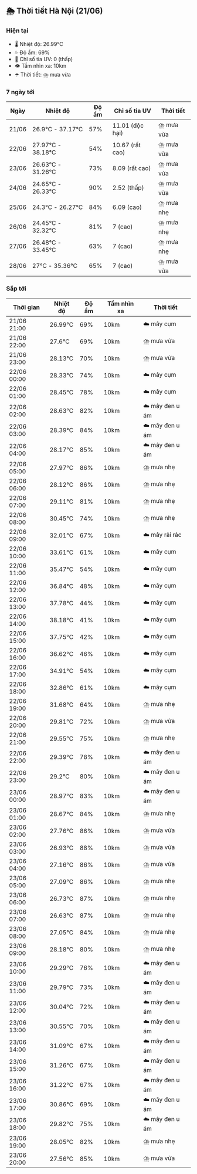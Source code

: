 ## 🌦️ Thời tiết Hà Nội (21/06)

### Hiện tại

- 🌡️ Nhiệt độ: 26.99℃
- 💦 Độ ẩm: 69%
- 🌟 Chỉ số tia UV: 0 (thấp)
- 👁️ Tầm nhìn xa: 10km
- ☂️ Thời tiết: ⛈️ mưa vừa

### 7 ngày tới

| Ngày | Nhiệt độ | Độ ẩm | Chỉ số tia UV | Thời tiết |
| --- | --- | --- | --- | --- |
| 21/06 | 26.9℃ - 37.17℃ | 57% | 11.01 (độc hại) | ⛈️ mưa vừa |
| 22/06 | 27.97℃ - 38.18℃ | 54% | 10.67 (rất cao) | ⛈️ mưa vừa |
| 23/06 | 26.63℃ - 31.26℃ | 73% | 8.09 (rất cao) | ⛈️ mưa vừa |
| 24/06 | 24.65℃ - 26.33℃ | 90% | 2.52 (thấp) | ⛈️ mưa vừa |
| 25/06 | 24.3℃ - 26.27℃ | 84% | 6.09 (cao) | ⛈️ mưa nhẹ |
| 26/06 | 24.45℃ - 32.32℃ | 81% | 7 (cao) | ⛈️ mưa nhẹ |
| 27/06 | 26.48℃ - 33.45℃ | 63% | 7 (cao) | ⛈️ mưa nhẹ |
| 28/06 | 27℃ - 35.36℃ | 65% | 7 (cao) | ⛈️ mưa vừa |

### Sắp tới

| Thời gian | Nhiệt độ | Độ ẩm | Tầm nhìn xa | Thời tiết |
| --- | --- | --- | --- | --- |
| 21/06 21:00 | 26.99℃ | 69% | 10km | ☁️ mây cụm |
| 21/06 22:00 | 27.6℃ | 69% | 10km | ⛈️ mưa vừa |
| 21/06 23:00 | 28.13℃ | 70% | 10km | ⛈️ mưa vừa |
| 22/06 00:00 | 28.33℃ | 74% | 10km | ☁️ mây cụm |
| 22/06 01:00 | 28.45℃ | 78% | 10km | ☁️ mây cụm |
| 22/06 02:00 | 28.63℃ | 82% | 10km | ☁️ mây đen u ám |
| 22/06 03:00 | 28.39℃ | 84% | 10km | ☁️ mây đen u ám |
| 22/06 04:00 | 28.17℃ | 85% | 10km | ☁️ mây đen u ám |
| 22/06 05:00 | 27.97℃ | 86% | 10km | ⛈️ mưa nhẹ |
| 22/06 06:00 | 28.12℃ | 86% | 10km | ⛈️ mưa nhẹ |
| 22/06 07:00 | 29.11℃ | 81% | 10km | ⛈️ mưa nhẹ |
| 22/06 08:00 | 30.45℃ | 74% | 10km | ⛈️ mưa nhẹ |
| 22/06 09:00 | 32.01℃ | 67% | 10km | ☁️ mây rải rác |
| 22/06 10:00 | 33.61℃ | 61% | 10km | ☁️ mây cụm |
| 22/06 11:00 | 35.47℃ | 54% | 10km | ☁️ mây cụm |
| 22/06 12:00 | 36.84℃ | 48% | 10km | ☁️ mây cụm |
| 22/06 13:00 | 37.78℃ | 44% | 10km | ☁️ mây cụm |
| 22/06 14:00 | 38.18℃ | 41% | 10km | ☁️ mây cụm |
| 22/06 15:00 | 37.75℃ | 42% | 10km | ☁️ mây cụm |
| 22/06 16:00 | 36.62℃ | 46% | 10km | ☁️ mây cụm |
| 22/06 17:00 | 34.91℃ | 54% | 10km | ☁️ mây cụm |
| 22/06 18:00 | 32.86℃ | 61% | 10km | ☁️ mây cụm |
| 22/06 19:00 | 31.68℃ | 64% | 10km | ⛈️ mưa nhẹ |
| 22/06 20:00 | 29.81℃ | 72% | 10km | ⛈️ mưa vừa |
| 22/06 21:00 | 29.55℃ | 75% | 10km | ⛈️ mưa nhẹ |
| 22/06 22:00 | 29.39℃ | 78% | 10km | ☁️ mây đen u ám |
| 22/06 23:00 | 29.2℃ | 80% | 10km | ☁️ mây đen u ám |
| 23/06 00:00 | 28.97℃ | 83% | 10km | ☁️ mây đen u ám |
| 23/06 01:00 | 28.67℃ | 84% | 10km | ⛈️ mưa nhẹ |
| 23/06 02:00 | 27.76℃ | 86% | 10km | ⛈️ mưa vừa |
| 23/06 03:00 | 26.93℃ | 88% | 10km | ⛈️ mưa vừa |
| 23/06 04:00 | 27.16℃ | 86% | 10km | ⛈️ mưa vừa |
| 23/06 05:00 | 27.09℃ | 86% | 10km | ⛈️ mưa nhẹ |
| 23/06 06:00 | 26.73℃ | 87% | 10km | ⛈️ mưa nhẹ |
| 23/06 07:00 | 26.63℃ | 87% | 10km | ⛈️ mưa nhẹ |
| 23/06 08:00 | 27.05℃ | 84% | 10km | ⛈️ mưa nhẹ |
| 23/06 09:00 | 28.18℃ | 80% | 10km | ⛈️ mưa nhẹ |
| 23/06 10:00 | 29.29℃ | 76% | 10km | ☁️ mây đen u ám |
| 23/06 11:00 | 29.79℃ | 73% | 10km | ☁️ mây đen u ám |
| 23/06 12:00 | 30.04℃ | 72% | 10km | ☁️ mây đen u ám |
| 23/06 13:00 | 30.55℃ | 70% | 10km | ☁️ mây đen u ám |
| 23/06 14:00 | 31.09℃ | 67% | 10km | ☁️ mây đen u ám |
| 23/06 15:00 | 31.26℃ | 67% | 10km | ☁️ mây đen u ám |
| 23/06 16:00 | 31.22℃ | 67% | 10km | ☁️ mây đen u ám |
| 23/06 17:00 | 30.86℃ | 69% | 10km | ☁️ mây đen u ám |
| 23/06 18:00 | 29.82℃ | 75% | 10km | ☁️ mây đen u ám |
| 23/06 19:00 | 28.05℃ | 82% | 10km | ⛈️ mưa nhẹ |
| 23/06 20:00 | 27.56℃ | 85% | 10km | ⛈️ mưa vừa |
